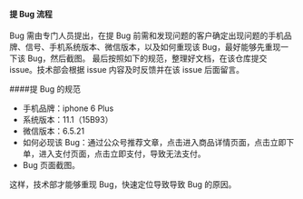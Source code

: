 #### 提 Bug 流程
Bug 需由专门人员提出，在提 Bug 前需和发现问题的客户确定出现问题的手机品牌、信号、手机系统版本、微信版本，以及如何重现该 Bug，最好能够先重现一下该 Bug，然后截图。
最后按照如下的规范，整理好文档，在该仓库提交 issue。技术部会根据 issue 内容及时反馈并在该 issue 后面留言。

####提 Bug 的规范

* 手机品牌：iphone 6 Plus
* 系统版本：11.1（15B93）
* 微信版本：6.5.21
* 如何必现该 Bug：通过公众号推荐文章，点击进入商品详情页面，点击立即下单，进入支付页面，点击立即支付，导致无法支付。
* Bug 页面截图。

这样，技术部才能够重现 Bug，快速定位导致导致 Bug 的原因。